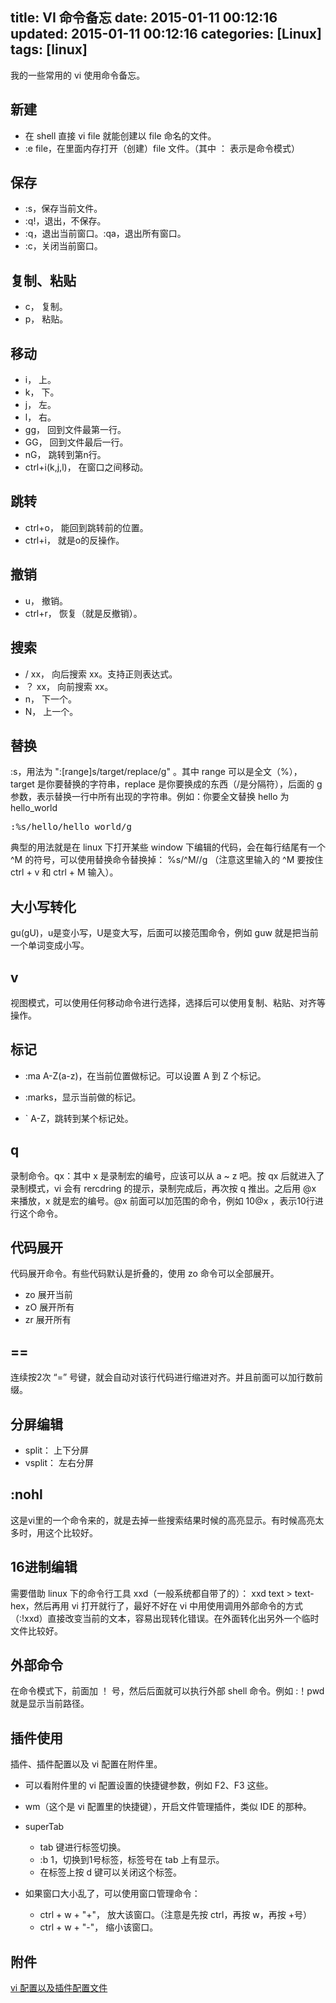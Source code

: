 title: VI 命令备忘
date: 2015-01-11 00:12:16
updated: 2015-01-11 00:12:16
categories: [Linux]
tags: [linux]
---

我的一些常用的 vi 使用命令备忘。

## 新建
* 在 shell 直接 vi file 就能创建以 file 命名的文件。
* :e file，在里面内存打开（创建）file 文件。（其中 ： 表示是命令模式）

## 保存
* :s，保存当前文件。
* :q!，退出，不保存。
* :q，退出当前窗口。:qa，退出所有窗口。 
* :c，关闭当前窗口。

## 复制、粘贴
* c， 复制。
* p， 粘贴。

## 移动
* i， 上。
* k， 下。
* j， 左。
* l， 右。
* gg， 回到文件最第一行。
* GG， 回到文件最后一行。
* nG， 跳转到第n行。
* ctrl+i(k,j,l)， 在窗口之间移动。

## 跳转
* ctrl+o， 能回到跳转前的位置。
* ctrl+i， 就是o的反操作。

## 撤销
* u， 撤销。
* ctrl+r， 恢复（就是反撤销）。

## 搜索
* / xx， 向后搜索 xx。支持正则表达式。
* ？ xx， 向前搜索 xx。
* n， 下一个。
* N， 上一个。

## 替换
:s，用法为 ":[range]s/target/replace/g" 。其中 range 可以是全文（%），target 是你要替换的字符串，replace 是你要换成的东西（/是分隔符），后面的 g 参数，表示替换一行中所有出现的字符串。例如：你要全文替换 hello 为 hello_world
<pre>
:%s/hello/hello_world/g
</pre> 

典型的用法就是在 linux 下打开某些 window 下编辑的代码，会在每行结尾有一个 ^M 的符号，可以使用替换命令替换掉： %s/^M//g （注意这里输入的 ^M 要按住 ctrl + v 和 ctrl + M 输入）。

## 大小写转化
gu(gU)，u是变小写，U是变大写，后面可以接范围命令，例如 guw 就是把当前一个单词变成小写。

## v
视图模式，可以使用任何移动命令进行选择，选择后可以使用复制、粘贴、对齐等操作。

## 标记
* :ma A-Z(a-z)，在当前位置做标记。可以设置 A 到 Z 个标记。

* :marks，显示当前做的标记。

* ` A-Z，跳转到某个标记处。

## q
录制命令。qx：其中 x 是录制宏的编号，应该可以从 a ~ z 吧。按 qx 后就进入了录制模式，vi 会有 rercdring 的提示，录制完成后，再次按 q 推出。之后用 @x 来播放，x 就是宏的编号。@x 前面可以加范围的命令，例如 10@x ，表示10行进行这个命令。

## 代码展开
代码展开命令。有些代码默认是折叠的，使用 zo 命令可以全部展开。
* zo 展开当前
* zO 展开所有
* zr 展开所有

## ==
连续按2次 “=” 号键，就会自动对该行代码进行缩进对齐。并且前面可以加行数前缀。

## 分屏编辑
* split： 上下分屏
* vsplit： 左右分屏

## :nohl
这是vi里的一个命令来的，就是去掉一些搜索结果时候的高亮显示。有时候高亮太多时，用这个比较好。

## 16进制编辑
需要借助 linux 下的命令行工具 xxd（一般系统都自带了的）： xxd text > text-hex，然后再用 vi 打开就行了，最好不好在 vi 中用使用调用外部命令的方式（:!xxd）直接改变当前的文本，容易出现转化错误。在外面转化出另外一个临时文件比较好。

## 外部命令
在命令模式下，前面加 ！ 号，然后后面就可以执行外部 shell 命令。例如 :！pwd 就是显示当前路径。

## 插件使用
插件、插件配置以及 vi 配置在附件里。

* 可以看附件里的 vi 配置设置的快捷键参数，例如 F2、F3 这些。

* wm（这个是 vi 配置里的快捷键），开启文件管理插件，类似 IDE 的那种。

* superTab
    * tab 键进行标签切换。
    * :b 1，切换到1号标签，标签号在 tab 上有显示。
    * 在标签上按 d 键可以关闭这个标签。

* 如果窗口大小乱了，可以使用窗口管理命令：
    * ctrl + w + "+"， 放大该窗口。（注意是先按 ctrl，再按 w，再按 +号）
    * ctrl + w + "-"， 缩小该窗口。

## 附件
[vi 配置以及插件配置文件](http://pan.baidu.com/s/1c0F6QTq)
